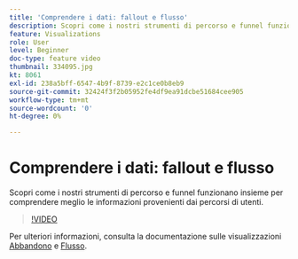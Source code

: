 ```yaml
---
title: 'Comprendere i dati: fallout e flusso'
description: Scopri come i nostri strumenti di percorso e funnel funzionano insieme per comprendere meglio le informazioni provenienti dai percorsi di utenti.
feature: Visualizations
role: User
level: Beginner
doc-type: feature video
thumbnail: 334095.jpg
kt: 8061
exl-id: 238a5bff-6547-4b9f-8739-e2c1ce0b8eb9
source-git-commit: 32424f3f2b05952fe4df9ea91dcbe51684cee905
workflow-type: tm+mt
source-wordcount: '0'
ht-degree: 0%

---
```


# Comprendere i dati: fallout e flusso

Scopri come i nostri strumenti di percorso e funnel funzionano insieme per comprendere meglio le informazioni provenienti dai percorsi di utenti.

>[!VIDEO](https://video.tv.adobe.com/v/334095/?quality=12&learn=on)

Per ulteriori informazioni, consulta la documentazione sulle visualizzazioni [Abbandono](https://experienceleague.adobe.com/docs/analytics/analyze/analysis-workspace/visualizations/fallout/fallout-flow.html?lang=it) e [Flusso](https://experienceleague.adobe.com/docs/analytics/analyze/analysis-workspace/visualizations/flow/flow.html?lang=it).
